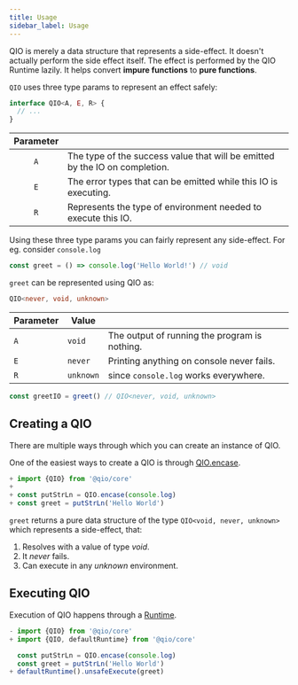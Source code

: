 ```yaml
---
title: Usage
sidebar_label: Usage
---
```


QIO is merely a data structure that represents a side-effect. It doesn't actually perform the side effect itself. The effect is performed by the QIO Runtime lazily. It helps convert **impure functions** to **pure functions**.

`QIO` uses three type params to represent an effect safely:

```ts
interface QIO<A, E, R> {
  // ...
}
```

| Parameter |                                                                             |
| :-------: | --------------------------------------------------------------------------- |
|    `A`    | The type of the success value that will be emitted by the IO on completion. |
|    `E`    | The error types that can be emitted while this IO is executing.             |
|    `R`    | Represents the type of environment needed to execute this IO.               |

Using these three type params you can fairly represent any side-effect. For eg. consider `console.log`

```ts
const greet = () => console.log('Hello World!') // void
```

`greet` can be represented using QIO as:

```ts
QIO<never, void, unknown>
```

| Parameter | Value     |                                               |
| --------- | --------- | --------------------------------------------- |
| `A`       | `void`    | The output of running the program is nothing. |
| `E`       | `never`   | Printing anything on console never fails.     |
| `R`       | `unknown` | since `console.log` works everywhere.         |

```ts
const greetIO = greet() // QIO<never, void, unknown>
```

## Creating a QIO

There are multiple ways through which you can create an instance of QIO.

[api documentation]: api/classes/qio.md

One of the easiest ways to create a QIO is through [QIO.encase].

[qio.encase]: api/classes/qio.md#encase

```ts
+ import {QIO} from '@qio/core'
+
+ const putStrLn = QIO.encase(console.log)
+ const greet = putStrLn('Hello World')
```

`greet` returns a pure data structure of the type `QIO<void, never, unknown>` which represents a side-effect, that:

1. Resolves with a value of type _void_.
2. It _never_ fails.
3. Can execute in any _unknown_ environment.

## Executing QIO

Execution of QIO happens through a [Runtime].

[runtime]: ../api/globals#const-defaultruntime

```ts
- import {QIO} from '@qio/core'
+ import {QIO, defaultRuntime} from '@qio/core'

  const putStrLn = QIO.encase(console.log)
  const greet = putStrLn('Hello World')
+ defaultRuntime().unsafeExecute(greet)
```
